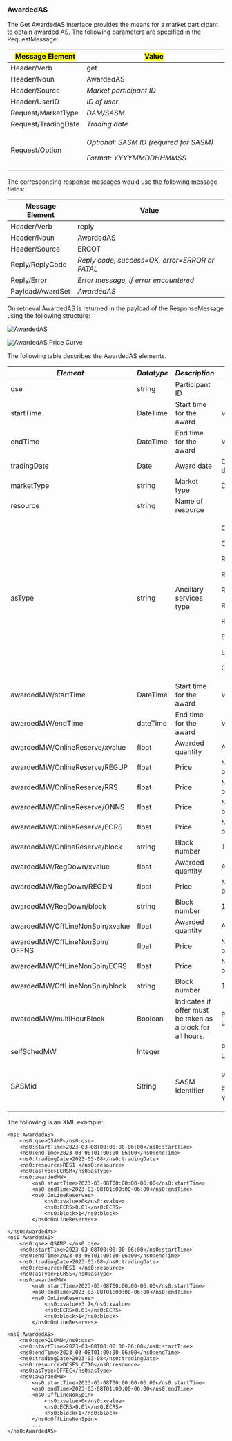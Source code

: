 ### AwardedAS

The Get AwardedAS interface provides the means for a market
participant to obtain awarded AS. The following parameters are
specified in the RequestMessage:

<table>
<colgroup>
<col style="width: 34%" />
<col style="width: 65%" />
</colgroup>
<thead>
<tr class="header">
<th><mark>Message Element</mark></th>
<th><mark>Value</mark></th>
</tr>
</thead>
<tbody>
<tr class="odd">
<td>Header/Verb</td>
<td>get</td>
</tr>
<tr class="even">
<td>Header/Noun</td>
<td>AwardedAS</td>
</tr>
<tr class="odd">
<td>Header/Source</td>
<td><em>Market participant ID</em></td>
</tr>
<tr class="even">
<td>Header/UserID</td>
<td><em>ID of user</em></td>
</tr>
<tr class="odd">
<td>Request/MarketType</td>
<td><em>DAM/SASM</em></td>
</tr>
<tr class="even">
<td>Request/TradingDate</td>
<td><em>Trading date</em></td>
</tr>
<tr class="odd">
<td>Request/Option</td>
<td><p><em>Optional: SASM ID (required for SASM)</em></p>
<p><em>Format: YYYYMMDDHHMMSS</em></p></td>
</tr>
</tbody>
</table>

The corresponding response messages would use the following message
fields:

| <span class="mark">Message Element</span> | <span class="mark">Value</span>                |
|-------------------------------------------|------------------------------------------------|
| Header/Verb                               | reply                                          |
| Header/Noun                               | AwardedAS                                      |
| Header/Source                             | ERCOT                                          |
| Reply/ReplyCode                           | *Reply code, success=OK, error=ERROR or FATAL* |
| Reply/Error                               | *Error message, if error encountered*          |
| Payload/AwardSet                          | *AwardedAS*                                    |


On retrieval AwardedAS is returned in the payload of the
ResponseMessage using the following structure:

![AwardedAS](../Images/AwardedAS_Structure.png)

![AwardedAS Price Curve](../Images/AwardedASASPriceCurve_Structure.png)

The following table describes the AwardedAS elements.

<table>
<colgroup>
<col style="width: 38%" />
<col style="width: 16%" />
<col style="width: 17%" />
<col style="width: 27%" />
</colgroup>
<thead>
<tr class="header">
<th><em>Element</em></th>
<th><em>Datatype</em></th>
<th><em>Description</em></th>
<th><em>Values</em></th>
</tr>
</thead>
<tbody>
<tr class="odd">
<td>qse</td>
<td>string</td>
<td>Participant ID</td>
<td></td>
</tr>
<tr class="even">
<td>startTime</td>
<td>DateTime</td>
<td>Start time for the award</td>
<td>Valid award dateTime</td>
</tr>
<tr class="odd">
<td>endTime</td>
<td>DateTime</td>
<td>End time for the award</td>
<td>Valid award dateTime</td>
</tr>
<tr class="even">
<td>tradingDate</td>
<td>Date</td>
<td>Award date</td>
<td>DAM/SASM execution date</td>
</tr>
<tr class="odd">
<td>marketType</td>
<td>string</td>
<td>Market type</td>
<td>DAM/SASM</td>
</tr>
<tr class="even">
<td>resource</td>
<td>string</td>
<td>Name of resource</td>
<td></td>
</tr>
<tr class="odd">
<td>asType</td>
<td>string</td>
<td>Ancillary services type</td>
<td><p>Off-Non-Spin</p>
<p>On-Non-Spin</p>
<p>Reg-Down</p>
<p>Reg-Up</p>
<p>RRSUF</p>
<p>RRSPF</p>
<p>RRSFF</p>
<p>ECRSS</p>
<p>ECRSM</p>
<p>OFFEC</p></td>
</tr>
<tr class="even">
<td>awardedMW/startTime</td>
<td>DateTime</td>
<td>Start time for the award</td>
<td>Valid award dateTime</td>
</tr>
<tr class="odd">
<td>awardedMW/endTime</td>
<td>dateTime</td>
<td>End time for the award</td>
<td>Valid award dateTime</td>
</tr>
<tr class="even">
<td>awardedMW/OnlineReserve/xvalue</td>
<td>float</td>
<td>Awarded quantity</td>
<td>Awarded MW</td>
</tr>
<tr class="odd">
<td>awardedMW/OnlineReserve/REGUP</td>
<td>float</td>
<td>Price</td>
<td>Note: Also provided by get MCPC for price</td>
</tr>
<tr class="even">
<td>awardedMW/OnlineReserve/RRS</td>
<td>float</td>
<td>Price</td>
<td>Note: Also provided by get MCPC for price</td>
</tr>
<tr class="odd">
<td>awardedMW/OnlineReserve/ONNS</td>
<td>float</td>
<td>Price</td>
<td>Note: Also provided by get MCPC for price</td>
</tr>
<tr class="even">
<td>awardedMW/OnlineReserve/ECRS</td>
<td>float</td>
<td>Price</td>
<td>Note: Also provided by get MCPC for price</td>
</tr>
<tr class="odd">
<td>awardedMW/OnlineReserve/block</td>
<td>string</td>
<td>Block number</td>
<td>1 through 5</td>
</tr>
<tr class="even">
<td>awardedMW/RegDown/xvalue</td>
<td>float</td>
<td>Awarded quantity</td>
<td>Awarded MW</td>
</tr>
<tr class="odd">
<td>awardedMW/RegDown/REGDN</td>
<td>float</td>
<td>Price</td>
<td>Note: Also provided by get MCPC for price</td>
</tr>
<tr class="even">
<td>awardedMW/RegDown/block</td>
<td>string</td>
<td>Block number</td>
<td>1 through 5</td>
</tr>
<tr class="odd">
<td>awardedMW/OffLineNonSpin/xvalue</td>
<td>float</td>
<td>Awarded quantity</td>
<td>Awarded MW</td>
</tr>
<tr class="even">
<td>awardedMW/OffLineNonSpin/ OFFNS</td>
<td>float</td>
<td>Price</td>
<td>Note: Also provided by get MCPC for price</td>
</tr>
<tr class="odd">
<td>awardedMW/OffLineNonSpin/ECRS</td>
<td>float</td>
<td>Price</td>
<td>Note: Also provided by get MCPC for price</td>
</tr>
<tr class="even">
<td>awardedMW/OffLineNonSpin/block</td>
<td>string</td>
<td>Block number</td>
<td>1 through 5</td>
</tr>
<tr class="odd">
<td>awardedMW/multiHourBlock</td>
<td>Boolean</td>
<td>Indicates if offer must be taken as a block for all hours.</td>
<td>Place Holder Not Used</td>
</tr>
<tr class="even">
<td>selfSchedMW</td>
<td>Integer</td>
<td></td>
<td>Place Holder Not Used</td>
</tr>
<tr class="odd">
<td>SASMid</td>
<td>String</td>
<td>SASM Identifier</td>
<td><p>provided by MMS</p>
<p>Format: YYYYMMDDHHMMSS</p></td>
</tr>
</tbody>
</table>

The following is an XML example:

~~~
<ns0:AwardedAS>  
    <ns0:qse>QSAMP</ns0:qse>  
    <ns0:startTime>2023-03-08T00:00:00-06:00</ns0:startTime>  
    <ns0:endTime>2023-03-08T01:00:00-06:00</ns0:endTime>  
    <ns0:tradingDate>2023-03-08</ns0:tradingDate>  
    <ns0:resource>RES1 </ns0:resource>  
    <ns0:asType>ECRSM</ns0:asType>  
    <ns0:awardedMW>  
        <ns0:startTime>2023-03-08T00:00:00-06:00</ns0:startTime>  
        <ns0:endTime>2023-03-08T01:00:00-06:00</ns0:endTime>  
        <ns0:OnLineReserves>  
            <ns0:xvalue>0</ns0:xvalue>  
            <ns0:ECRS>0.01</ns0:ECRS>  
            <ns0:block>1</ns0:block>  
        </ns0:OnLineReserves>
         ...
</ns0:AwardedAS>  
<ns0:AwardedAS>  
    <ns0:qse> QSAMP </ns0:qse>  
    <ns0:startTime>2023-03-08T00:00:00-06:00</ns0:startTime>  
    <ns0:endTime>2023-03-08T01:00:00-06:00</ns0:endTime>  
    <ns0:tradingDate>2023-03-08</ns0:tradingDate>  
    <ns0:resource>RES1 </ns0:resource>  
    <ns0:asType>ECRSS</ns0:asType>  
    <ns0:awardedMW>  
        <ns0:startTime>2023-03-08T00:00:00-06:00</ns0:startTime>  
        <ns0:endTime>2023-03-08T01:00:00-06:00</ns0:endTime>  
        <ns0:OnLineReserves>  
            <ns0:xvalue>3.7</ns0:xvalue>  
            <ns0:ECRS>0.01</ns0:ECRS>  
            <ns0:block>1</ns0:block>  
        </ns0:OnLineReserves>
         ...
<ns0:AwardedAS>  
    <ns0:qse>QLUMN</ns0:qse>  
    <ns0:startTime>2023-03-08T00:00:00-06:00</ns0:startTime>  
    <ns0:endTime>2023-03-08T01:00:00-06:00</ns0:endTime>  
    <ns0:tradingDate>2023-03-08</ns0:tradingDate>  
    <ns0:resource>DCSES_CT10</ns0:resource>  
    <ns0:asType>OFFEC</ns0:asType>  
    <ns0:awardedMW>  
        <ns0:startTime>2023-03-08T00:00:00-06:00</ns0:startTime>  
        <ns0:endTime>2023-03-08T01:00:00-06:00</ns0:endTime>  
        <ns0:OffLineNonSpin>  
            <ns0:xvalue>0</ns0:xvalue>  
            <ns0:ECRS>0.01</ns0:ECRS>  
            <ns0:block>1</ns0:block>  
        </ns0:OffLineNonSpin>                
        ...
</ns0:AwardedAS>
~~~

